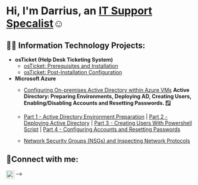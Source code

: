 <h1>Hi, I'm Darrius, an <a href="https://linkedin.com/in/darrius-singleton">IT Support Specalist</a>☺</h1>

<h2>👨‍💻 Information Technology Projects:</h2>

- <b>osTicket (Help Desk Ticketing System)</b>
  - [osTicket: Prerequisites and Installation](https://github.com/darriussingleton/osticket-prereqs)
  - [osTicket: Post-Installation Configuration](https://github.com/darriussingleton/post-install-config)
- <b>Microsoft Azure</b>
  - [Configuring On-premises Active Directory within Azure VMs](https://github.com/darriussingleton/Configuring-On-premises-Active-Directory-within-Azure-VMs)
 <b> Active Directory: Preparing Environments, Deploying AD, Creating Users, Enabling/Disabling Accounts and Resetting Passwords. 🪟</b>
  - [Part 1 - Active Directory Environment Preparation](https://github.com/darriussingleton/Configuring-On-premises-Active-Directory-within-Azure-VMs) | [Part 2 - Deploying Active Directory](https://github.com/darriussingleton/Deploying-Active-Directory/blob/main/README.md) | [Part 3 - Creating Users With Powershell Script](https://github.com/darriussingleton/Creating-users-with-Powershell/blob/main/README.md) | [Part 4 - Configuring Accounts and Resetting Passwords](https://github.com/darriussingleton/Organizational-Units-Permissions-and-Password-Policies/blob/main/README.md)

  - [Network Security Groups (NSGs) and Inspecting Network Protocols](https://github.com/darriussingleton/azure-network-protocols)

<h2>🤳Connect with me:</h2>

[<img align="left" alt="darrius | LinkedIn" width="22px" src="https://cdn.jsdelivr.net/npm/simple-icons@v3/icons/linkedin.svg" />][linkedin]


[linkedin]: https://linkedin.com/in/darrius-singleton
-->
